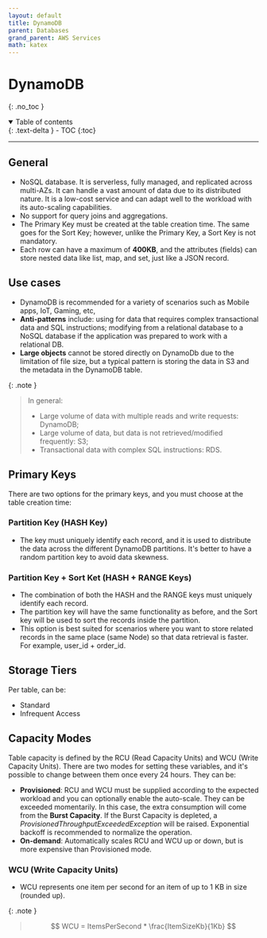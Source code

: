 ```yaml
---
layout: default
title: DynamoDB
parent: Databases
grand_parent: AWS Services
math: katex
---
```


# DynamoDB
{: .no_toc }

<details open markdown="block">
  <summary>
    Table of contents
  </summary>
  {: .text-delta }
- TOC
{:toc}
</details>

---

## General

- NoSQL database. It is serverless, fully managed, and replicated across multi-AZs. It can handle a vast amount of data due to its distributed nature. It is a low-cost service and can adapt well to the workload with its auto-scaling capabilities.
- No support for query joins and aggregations.
- The Primary Key must be created at the table creation time. The same goes for the Sort Key; however, unlike the Primary Key, a Sort Key is not mandatory.
- Each row can have a maximum of **400KB**, and the attributes (fields) can store nested data like list, map, and set, just like a JSON record.

## Use cases

- DynamoDB is recommended for a variety of scenarios such as Mobile apps, IoT, Gaming, etc,
- **Anti-patterns** include: using for data that requires complex transactional data and SQL instructions; modifying from a relational database to a NoSQL database if the application was prepared to work with a relational DB. 
- **Large objects** cannot be stored directly on DynamoDb due to the limitation of file size, but a typical pattern is storing the data in S3 and the metadata in the DynamoDB table.

{: .note }
> In general: 
> - Large volume of data with multiple reads and write requests: DynamoDB;
> - Large volume of data, but data is not retrieved/modified frequently: S3;
> - Transactional data with complex SQL instructions: RDS.

## Primary Keys

There are two options for the primary keys, and you must choose at the table creation time:

### Partition Key (HASH Key)

- The key must uniquely identify each record, and it is used to distribute the data across the different DynamoDB partitions. It's better to have a random partition key to avoid data skewness.


### Partition Key + Sort Ket (HASH + RANGE Keys)

- The combination of both the HASH and the RANGE keys must uniquely identify each record.
- The partition key will have the same functionality as before, and the Sort key will be used to sort the records inside the partition.
- This option is best suited for scenarios where you want to store related records in the same place (same Node) so that data retrieval is faster. For example, user_id + order_id.

## Storage Tiers

Per table, can be:

- Standard
- Infrequent Access

## Capacity Modes

Table capacity is defined by the RCU (Read Capacity Units) and WCU (Write Capacity Units). There are two modes for setting these variables, and it's possible to change between them once every 24 hours. They can be:

- **Provisioned**: RCU and WCU must be supplied according to the expected workload and you can optionally enable the auto-scale. They can be exceeded momentarily. In this case, the extra consumption will come from the **Burst Capacity**. If the Burst Capacity is depleted, a *ProvisionedThroughputExceededException* will be raised. Exponential backoff is recommended to normalize the operation.
- **On-demand**: Automatically scales RCU and WCU up or down, but is more expensive than Provisioned mode.

### WCU (Write Capacity Units)

- WCU represents one item per second for an item of up to 1 KB in size (rounded up).

{: .note }
> $$
> WCU = ItemsPerSecond * \frac{ItemSizeKb}{1Kb}
> $$